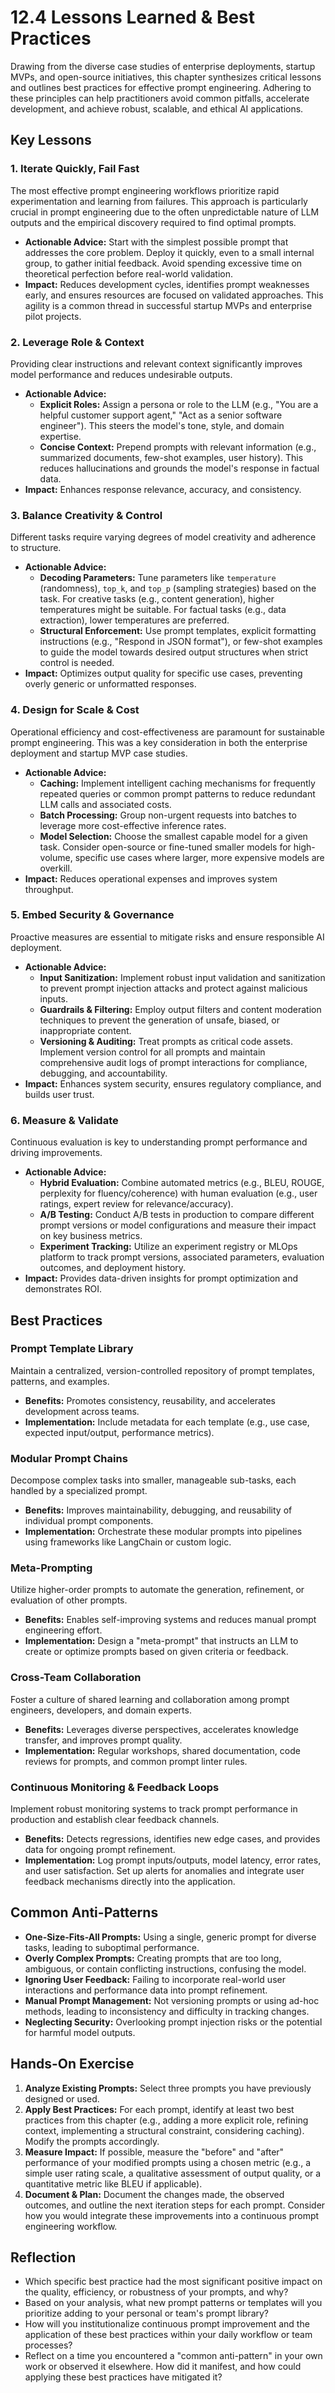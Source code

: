 # 12.4 Lessons Learned & Best Practices

Drawing from the diverse case studies of enterprise deployments, startup MVPs, and open-source initiatives, this chapter synthesizes critical lessons and outlines best practices for effective prompt engineering. Adhering to these principles can help practitioners avoid common pitfalls, accelerate development, and achieve robust, scalable, and ethical AI applications.

## Key Lessons

### 1. Iterate Quickly, Fail Fast

The most effective prompt engineering workflows prioritize rapid experimentation and learning from failures. This approach is particularly crucial in prompt engineering due to the often unpredictable nature of LLM outputs and the empirical discovery required to find optimal prompts.
-   **Actionable Advice:** Start with the simplest possible prompt that addresses the core problem. Deploy it quickly, even to a small internal group, to gather initial feedback. Avoid spending excessive time on theoretical perfection before real-world validation.
-   **Impact:** Reduces development cycles, identifies prompt weaknesses early, and ensures resources are focused on validated approaches. This agility is a common thread in successful startup MVPs and enterprise pilot projects.

### 2. Leverage Role & Context

Providing clear instructions and relevant context significantly improves model performance and reduces undesirable outputs.
-   **Actionable Advice:**
    *   **Explicit Roles:** Assign a persona or role to the LLM (e.g., "You are a helpful customer support agent," "Act as a senior software engineer"). This steers the model's tone, style, and domain expertise.
    *   **Concise Context:** Prepend prompts with relevant information (e.g., summarized documents, few-shot examples, user history). This reduces hallucinations and grounds the model's response in factual data.
-   **Impact:** Enhances response relevance, accuracy, and consistency.

### 3. Balance Creativity & Control

Different tasks require varying degrees of model creativity and adherence to structure.
-   **Actionable Advice:**
    *   **Decoding Parameters:** Tune parameters like `temperature` (randomness), `top_k`, and `top_p` (sampling strategies) based on the task. For creative tasks (e.g., content generation), higher temperatures might be suitable. For factual tasks (e.g., data extraction), lower temperatures are preferred.
    *   **Structural Enforcement:** Use prompt templates, explicit formatting instructions (e.g., "Respond in JSON format"), or few-shot examples to guide the model towards desired output structures when strict control is needed.
-   **Impact:** Optimizes output quality for specific use cases, preventing overly generic or unformatted responses.

### 4. Design for Scale & Cost

Operational efficiency and cost-effectiveness are paramount for sustainable prompt engineering. This was a key consideration in both the enterprise deployment and startup MVP case studies.
-   **Actionable Advice:**
    *   **Caching:** Implement intelligent caching mechanisms for frequently repeated queries or common prompt patterns to reduce redundant LLM calls and associated costs.
    *   **Batch Processing:** Group non-urgent requests into batches to leverage more cost-effective inference rates.
    *   **Model Selection:** Choose the smallest capable model for a given task. Consider open-source or fine-tuned smaller models for high-volume, specific use cases where larger, more expensive models are overkill.
-   **Impact:** Reduces operational expenses and improves system throughput.

### 5. Embed Security & Governance

Proactive measures are essential to mitigate risks and ensure responsible AI deployment.
-   **Actionable Advice:**
    *   **Input Sanitization:** Implement robust input validation and sanitization to prevent prompt injection attacks and protect against malicious inputs.
    *   **Guardrails & Filtering:** Employ output filters and content moderation techniques to prevent the generation of unsafe, biased, or inappropriate content.
    *   **Versioning & Auditing:** Treat prompts as critical code assets. Implement version control for all prompts and maintain comprehensive audit logs of prompt interactions for compliance, debugging, and accountability.
-   **Impact:** Enhances system security, ensures regulatory compliance, and builds user trust.

### 6. Measure & Validate

Continuous evaluation is key to understanding prompt performance and driving improvements.
-   **Actionable Advice:**
    *   **Hybrid Evaluation:** Combine automated metrics (e.g., BLEU, ROUGE, perplexity for fluency/coherence) with human evaluation (e.g., user ratings, expert review for relevance/accuracy).
    *   **A/B Testing:** Conduct A/B tests in production to compare different prompt versions or model configurations and measure their impact on key business metrics.
    *   **Experiment Tracking:** Utilize an experiment registry or MLOps platform to track prompt versions, associated parameters, evaluation outcomes, and deployment history.
-   **Impact:** Provides data-driven insights for prompt optimization and demonstrates ROI.

## Best Practices

### Prompt Template Library

Maintain a centralized, version-controlled repository of prompt templates, patterns, and examples.
-   **Benefits:** Promotes consistency, reusability, and accelerates development across teams.
-   **Implementation:** Include metadata for each template (e.g., use case, expected input/output, performance metrics).

### Modular Prompt Chains

Decompose complex tasks into smaller, manageable sub-tasks, each handled by a specialized prompt.
-   **Benefits:** Improves maintainability, debugging, and reusability of individual prompt components.
-   **Implementation:** Orchestrate these modular prompts into pipelines using frameworks like LangChain or custom logic.

### Meta-Prompting

Utilize higher-order prompts to automate the generation, refinement, or evaluation of other prompts.
-   **Benefits:** Enables self-improving systems and reduces manual prompt engineering effort.
-   **Implementation:** Design a "meta-prompt" that instructs an LLM to create or optimize prompts based on given criteria or feedback.

### Cross-Team Collaboration

Foster a culture of shared learning and collaboration among prompt engineers, developers, and domain experts.
-   **Benefits:** Leverages diverse perspectives, accelerates knowledge transfer, and improves prompt quality.
-   **Implementation:** Regular workshops, shared documentation, code reviews for prompts, and common prompt linter rules.

### Continuous Monitoring & Feedback Loops

Implement robust monitoring systems to track prompt performance in production and establish clear feedback channels.
-   **Benefits:** Detects regressions, identifies new edge cases, and provides data for ongoing prompt refinement.
-   **Implementation:** Log prompt inputs/outputs, model latency, error rates, and user satisfaction. Set up alerts for anomalies and integrate user feedback mechanisms directly into the application.

## Common Anti-Patterns

-   **One-Size-Fits-All Prompts:** Using a single, generic prompt for diverse tasks, leading to suboptimal performance.
-   **Overly Complex Prompts:** Creating prompts that are too long, ambiguous, or contain conflicting instructions, confusing the model.
-   **Ignoring User Feedback:** Failing to incorporate real-world user interactions and performance data into prompt refinement.
-   **Manual Prompt Management:** Not versioning prompts or using ad-hoc methods, leading to inconsistency and difficulty in tracking changes.
-   **Neglecting Security:** Overlooking prompt injection risks or the potential for harmful model outputs.

## Hands-On Exercise

1.  **Analyze Existing Prompts:** Select three prompts you have previously designed or used.
2.  **Apply Best Practices:** For each prompt, identify at least two best practices from this chapter (e.g., adding a more explicit role, refining context, implementing a structural constraint, considering caching). Modify the prompts accordingly.
3.  **Measure Impact:** If possible, measure the "before" and "after" performance of your modified prompts using a chosen metric (e.g., a simple user rating scale, a qualitative assessment of output quality, or a quantitative metric like BLEU if applicable).
4.  **Document & Plan:** Document the changes made, the observed outcomes, and outline the next iteration steps for each prompt. Consider how you would integrate these improvements into a continuous prompt engineering workflow.

## Reflection

-   Which specific best practice had the most significant positive impact on the quality, efficiency, or robustness of your prompts, and why?
-   Based on your analysis, what new prompt patterns or templates will you prioritize adding to your personal or team's prompt library?
-   How will you institutionalize continuous prompt improvement and the application of these best practices within your daily workflow or team processes?
-   Reflect on a time you encountered a "common anti-pattern" in your own work or observed it elsewhere. How did it manifest, and how could applying these best practices have mitigated it?
